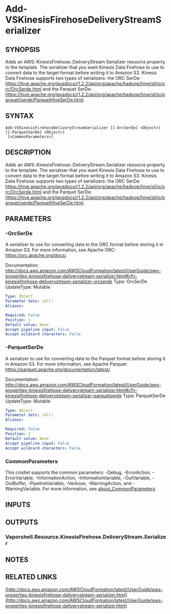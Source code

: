 # Add-VSKinesisFirehoseDeliveryStreamSerializer

## SYNOPSIS
Adds an AWS::KinesisFirehose::DeliveryStream.Serializer resource property to the template.
The serializer that you want Kinesis Data Firehose to use to convert data to the target format before writing it to Amazon S3.
Kinesis Data Firehose supports two types of serializers: the ORC SerDe: https://hive.apache.org/javadocs/r1.2.2/api/org/apache/hadoop/hive/ql/io/orc/OrcSerde.html and the Parquet SerDe: https://hive.apache.org/javadocs/r1.2.2/api/org/apache/hadoop/hive/ql/io/parquet/serde/ParquetHiveSerDe.html.

## SYNTAX

```
Add-VSKinesisFirehoseDeliveryStreamSerializer [[-OrcSerDe] <Object>] [[-ParquetSerDe] <Object>]
 [<CommonParameters>]
```

## DESCRIPTION
Adds an AWS::KinesisFirehose::DeliveryStream.Serializer resource property to the template.
The serializer that you want Kinesis Data Firehose to use to convert data to the target format before writing it to Amazon S3.
Kinesis Data Firehose supports two types of serializers: the ORC SerDe: https://hive.apache.org/javadocs/r1.2.2/api/org/apache/hadoop/hive/ql/io/orc/OrcSerde.html and the Parquet SerDe: https://hive.apache.org/javadocs/r1.2.2/api/org/apache/hadoop/hive/ql/io/parquet/serde/ParquetHiveSerDe.html.

## PARAMETERS

### -OrcSerDe
A serializer to use for converting data to the ORC format before storing it in Amazon S3.
For more information, see Apache ORC: https://orc.apache.org/docs/.

Documentation: http://docs.aws.amazon.com/AWSCloudFormation/latest/UserGuide/aws-properties-kinesisfirehose-deliverystream-serializer.html#cfn-kinesisfirehose-deliverystream-serializer-orcserde
Type: OrcSerDe
UpdateType: Mutable

```yaml
Type: Object
Parameter Sets: (All)
Aliases:

Required: False
Position: 1
Default value: None
Accept pipeline input: False
Accept wildcard characters: False
```

### -ParquetSerDe
A serializer to use for converting data to the Parquet format before storing it in Amazon S3.
For more information, see Apache Parquet: https://parquet.apache.org/documentation/latest/.

Documentation: http://docs.aws.amazon.com/AWSCloudFormation/latest/UserGuide/aws-properties-kinesisfirehose-deliverystream-serializer.html#cfn-kinesisfirehose-deliverystream-serializer-parquetserde
Type: ParquetSerDe
UpdateType: Mutable

```yaml
Type: Object
Parameter Sets: (All)
Aliases:

Required: False
Position: 2
Default value: None
Accept pipeline input: False
Accept wildcard characters: False
```

### CommonParameters
This cmdlet supports the common parameters: -Debug, -ErrorAction, -ErrorVariable, -InformationAction, -InformationVariable, -OutVariable, -OutBuffer, -PipelineVariable, -Verbose, -WarningAction, and -WarningVariable. For more information, see [about_CommonParameters](http://go.microsoft.com/fwlink/?LinkID=113216).

## INPUTS

## OUTPUTS

### Vaporshell.Resource.KinesisFirehose.DeliveryStream.Serializer
## NOTES

## RELATED LINKS

[http://docs.aws.amazon.com/AWSCloudFormation/latest/UserGuide/aws-properties-kinesisfirehose-deliverystream-serializer.html](http://docs.aws.amazon.com/AWSCloudFormation/latest/UserGuide/aws-properties-kinesisfirehose-deliverystream-serializer.html)

